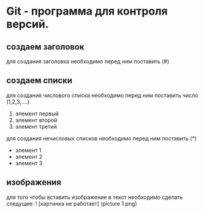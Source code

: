 # Git - программа для контроля версий.

## создаем заголовок
для создания заголовка необходимо перед ним поставить (#)

## создаем списки
для создания числового списка необходимо перед ним поставить число (1,2,3,....)

1. элемент первый
2. элемент второй
3. элемент третий

для создания нечисловых списков необходимо перед ним поставить (*)

* элемент 1
* элемент 2
* элемент 3 

## изображения
для того чтобы вставить изображение в текст необходимо сделать следущее:
! [картинка не работает] (picture 1.png)